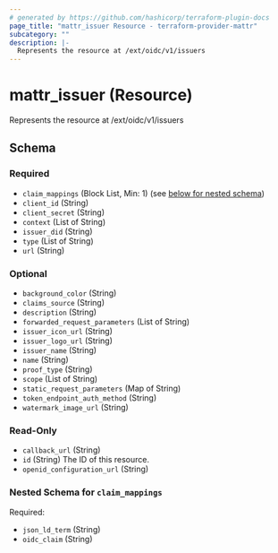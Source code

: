 ```yaml
---
# generated by https://github.com/hashicorp/terraform-plugin-docs
page_title: "mattr_issuer Resource - terraform-provider-mattr"
subcategory: ""
description: |-
  Represents the resource at /ext/oidc/v1/issuers
---
```


# mattr_issuer (Resource)

Represents the resource at /ext/oidc/v1/issuers



<!-- schema generated by tfplugindocs -->
## Schema

### Required

- `claim_mappings` (Block List, Min: 1) (see [below for nested schema](#nestedblock--claim_mappings))
- `client_id` (String)
- `client_secret` (String)
- `context` (List of String)
- `issuer_did` (String)
- `type` (List of String)
- `url` (String)

### Optional

- `background_color` (String)
- `claims_source` (String)
- `description` (String)
- `forwarded_request_parameters` (List of String)
- `issuer_icon_url` (String)
- `issuer_logo_url` (String)
- `issuer_name` (String)
- `name` (String)
- `proof_type` (String)
- `scope` (List of String)
- `static_request_parameters` (Map of String)
- `token_endpoint_auth_method` (String)
- `watermark_image_url` (String)

### Read-Only

- `callback_url` (String)
- `id` (String) The ID of this resource.
- `openid_configuration_url` (String)

<a id="nestedblock--claim_mappings"></a>
### Nested Schema for `claim_mappings`

Required:

- `json_ld_term` (String)
- `oidc_claim` (String)


